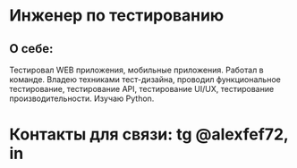 # Инженер по тестированию
## О себе:
Тестировал WEB приложения, мобильные приложения. Работал в команде. Владею техниками тест-дизайна, проводил функциональное тестирование,
тестирование API, тестирование UI/UX, тестирование производительности. Изучаю Python. 

# Контакты для связи: tg @alexfef72, in 
